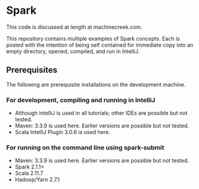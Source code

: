 # Spark
This code is discussed at length at machinecreek.com.

This repository contains multiple examples of Spark concepts. Each is posted with the intention of being self contained for immediate copy into an empty directory, opened, compiled, and run in IntelliJ.

## Prerequisites
The following are prerequisite installations on the development machine.

### For development, compiling and running in IntelliJ
* Although intelliJ is used in all tutorials; other IDEs are possible but not tested.
* Maven: 3.3.9 is used here. Earlier versions are possible but not tested.
* Scala IntelliJ Plugin 3.0.6 is used here.

### For running on the command line using spark-submit
* Maven: 3.3.9 is used here. Earlier versions are possible but not tested.
* Spark 2.1.1+
* Scala 2.11.7
* Hadoop/Yarn 2.7.1





